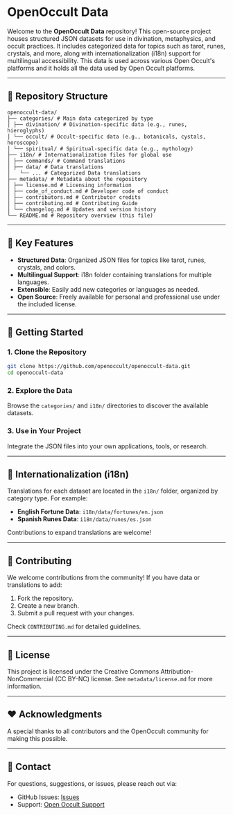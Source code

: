 # OpenOccult Data

Welcome to the **OpenOccult Data** repository! This open-source project houses structured JSON datasets for use in divination, metaphysics, and occult practices. It includes categorized data for topics such as tarot, runes, crystals, and more, along with internationalization (i18n) support for multilingual accessibility. This data is used across various Open Occult's platforms and it holds all the data used by Open Occult platforms.

---

## 📂 Repository Structure
```
openoccult-data/ 
├── categories/ # Main data categorized by type 
│ ├── divination/ # Divination-specific data (e.g., runes, hieroglyphs) 
│ └── occult/ # Occult-specific data (e.g., botanicals, cystals, horoscope) 
│ └── spiritual/ # Spiritual-specific data (e.g., mythology) 
├── i18n/ # Internationalization files for global use 
│ ├── commands/ # Command translations 
│ ├── data/ # Data translations 
│   └── ... # Categorized Data translations 
├── metadata/ # Metadata about the repository 
│ ├── license.md # Licensing information 
│ ├── code_of_conduct.md # Developer code of conduct
│ ├── contributors.md # Contributor credits 
│ ├── contributing.md # Contributing Guide
│ └── changelog.md # Updates and version history 
└── README.md # Repository overview (this file)
```

---

## 📜 Key Features

- **Structured Data**: Organized JSON files for topics like tarot, runes, crystals, and colors.
- **Multilingual Support**: i18n folder containing translations for multiple languages.
- **Extensible**: Easily add new categories or languages as needed.
- **Open Source**: Freely available for personal and professional use under the included license.

---

## 🌟 Getting Started

### 1. Clone the Repository
```bash
git clone https://github.com/openoccult/openoccult-data.git
cd openoccult-data
```

### 2. Explore the Data
Browse the `categories/` and `i18n/` directories to discover the available datasets.

### 3. Use in Your Project
Integrate the JSON files into your own applications, tools, or research.

---

## 📖 Internationalization (i18n)
Translations for each dataset are located in the `i18n/` folder, organized by category type. For example:

- **English Fortune Data**: `i18n/data/fortunes/en.json`
- **Spanish Runes Data**: `i18n/data/runes/es.json`

Contributions to expand translations are welcome!

---

## 🤝 Contributing
We welcome contributions from the community! If you have data or translations to add:

1. Fork the repository.
2. Create a new branch.
3. Submit a pull request with your changes.

Check `CONTRIBUTING.md` for detailed guidelines.

---

## 📜 License
This project is licensed under the Creative Commons Attribution-NonCommercial (CC BY-NC) license. See `metadata/license.md` for more information.

---

## ❤️ Acknowledgments
A special thanks to all contributors and the OpenOccult community for making this possible.

---

## 📧 Contact
For questions, suggestions, or issues, please reach out via:

- GitHub Issues: [Issues](https://github.com/openoccult/openoccult-data/issues)
- Support: [Open Occult Support](https://openoccult.com/support)